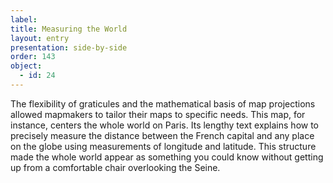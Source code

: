 ```yaml
---
label: 
title: Measuring the World 
layout: entry
presentation: side-by-side
order: 143
object:
  - id: 24
---
```

The flexibility of graticules and the mathematical basis of map projections allowed mapmakers to tailor their maps to specific needs. This map, for instance, centers the whole world on Paris. Its lengthy text explains how to precisely measure the distance between the French capital and any place on the globe using measurements of longitude and latitude. This structure made the whole world appear as something you could know without getting up from a comfortable chair overlooking the Seine.  